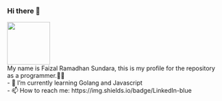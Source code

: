 ### Hi there 👋
<div id="header" align="left">
  <img src="https://media.giphy.com/media/M9gbBd9nbDrOTu1Mqx/giphy.gif" width="100"/>
</div>
My name is Faizal Ramadhan Sundara, this is my profile for the repository as a programmer.🧑‍💻
<div>
  - 🌱 I’m currently learning Golang and Javascript
  <br>
  - 📫 How to reach me: https://img.shields.io/badge/LinkedIn-blue
</div>
<!--
**faizalsundara/faizalsundara** is a ✨ _special_ ✨ repository because its `README.md` (this file) appears on your GitHub profile.

Here are some ideas to get you started:

- 🔭 I’m currently working on ...
- 🌱 I’m currently learning ...
- 👯 I’m looking to collaborate on ...
- 🤔 I’m looking for help with ...
- 💬 Ask me about ...
- 📫 How to reach me: ...
- 😄 Pronouns: ...
- ⚡ Fun fact: ...
-->
